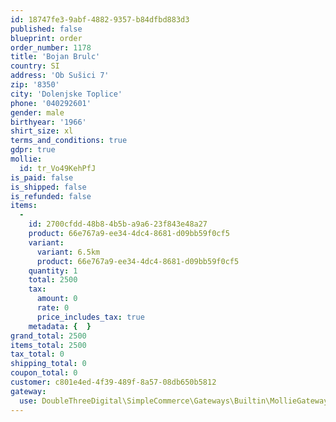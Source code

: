 ```yaml
---
id: 18747fe3-9abf-4882-9357-b84dfbd883d3
published: false
blueprint: order
order_number: 1178
title: 'Bojan Brulc'
country: SI
address: 'Ob Sušici 7'
zip: '8350'
city: 'Dolenjske Toplice'
phone: '040292601'
gender: male
birthyear: '1966'
shirt_size: xl
terms_and_conditions: true
gdpr: true
mollie:
  id: tr_Vo49KehPfJ
is_paid: false
is_shipped: false
is_refunded: false
items:
  -
    id: 2700cfdd-48b8-4b5b-a9a6-23f843e48a27
    product: 66e767a9-ee34-4dc4-8681-d09bb59f0cf5
    variant:
      variant: 6.5km
      product: 66e767a9-ee34-4dc4-8681-d09bb59f0cf5
    quantity: 1
    total: 2500
    tax:
      amount: 0
      rate: 0
      price_includes_tax: true
    metadata: {  }
grand_total: 2500
items_total: 2500
tax_total: 0
shipping_total: 0
coupon_total: 0
customer: c801e4ed-4f39-489f-8a57-08db650b5812
gateway:
  use: DoubleThreeDigital\SimpleCommerce\Gateways\Builtin\MollieGateway
---
```

